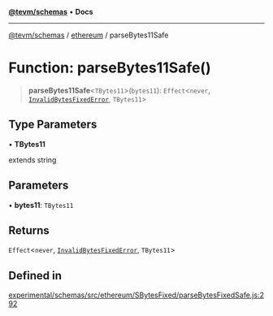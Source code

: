 [**@tevm/schemas**](../../README.md) • **Docs**

***

[@tevm/schemas](../../modules.md) / [ethereum](../README.md) / parseBytes11Safe

# Function: parseBytes11Safe()

> **parseBytes11Safe**\<`TBytes11`\>(`bytes11`): `Effect`\<`never`, [`InvalidBytesFixedError`](../classes/InvalidBytesFixedError.md), `TBytes11`\>

## Type Parameters

• **TBytes11**

extends string

## Parameters

• **bytes11**: `TBytes11`

## Returns

`Effect`\<`never`, [`InvalidBytesFixedError`](../classes/InvalidBytesFixedError.md), `TBytes11`\>

## Defined in

[experimental/schemas/src/ethereum/SBytesFixed/parseBytesFixedSafe.js:292](https://github.com/qbzzt/tevm-monorepo/blob/main/experimental/schemas/src/ethereum/SBytesFixed/parseBytesFixedSafe.js#L292)
